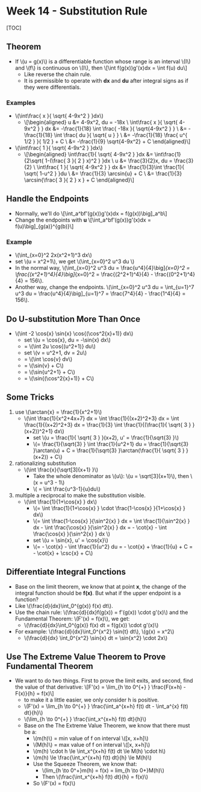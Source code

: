 # Week 14 - Substitution Rule

[TOC]

## Theorem

* If \\(u = g(x)\\) is a differentiable function whose range is an interval \\(I\\) and \\(f\\) is continuous on \\(I\\), then \\[\int f(g(x))g'(x)dx = \int f(u) du\\]
    * Like reverse the chain rule.
    * It is permissible to operate with **dx** and **du** after integral signs as if they were differentials.

### Examples

* \\(\int\frac{ x }{ \sqrt{ 4-9x^2 } }dx\\)
    * \\[\begin{aligned}
        u &= 4-9x^2, du = -18x \\
        \int\frac{ x }{ \sqrt{ 4-9x^2 } } dx &= -\frac{1}{18} \int \frac{ -18x }{ \sqrt{4-9x^2 } } \\
        &= -\frac{1}{18} \int \frac{ du }{ \sqrt{ u } } \\
        &= -\frac{1}{18} \frac{ u^{ 1/2 } }{ 1/2 } + C \\
        &= -\frac{1}{9} \sqrt{4-9x^2} + C
        \end{aligned}\\]
* \\(\int\frac{ 1 }{ \sqrt{ 4-9x^2 } }dx\\)
    * \\[\begin{aligned}
        \int\frac{1}{ \sqrt{ 4-9x^2 } }dx &= \int\frac{1}{2\sqrt{ 1-(\frac{ 3 }{ 2 } x)^2 } }dx \\
        u &= \frac{3}{2}x, du = \frac{3}{2} \\
         \int\frac{ 1 }{ \sqrt{ 4-9x^2 } } dx &= \frac{1}{3}\int \frac{1}{ \sqrt{ 1-u^2 } }du \\
         &= \frac{1}{3} \arcsin{u} + C \\
         &= \frac{1}{3} \arcsin{\frac{ 3 }{ 2 } x } + C
        \end{aligned}\\]

## Handle the Endpoints
* Normally, we'll do \\[\int_a^bf'(g(x))g'(x)dx = f(g(x))\big]_a^b\\]
* Change the endpoints with **u** \\[\int_a^bf'(g(x))g'(x)dx = f(u)\big]_{g(a)}^{g(b)}\\]

### Example

* \\(\int_{x=0}^2 2x(x^2+1)^3 dx\\)
* set \\(u = x^2+1\\), we get \\(\int_{x=0}^2 u^3 du \\)
* In the normal way, \\(\int_{x=0}^2 u^3 du = \frac{u^4}{4}\big]_{x=0}^2 = \frac{(x^2+1)^4}{4}\big]_{x=0}^2 = \frac{(2^2+1)^4}{4} - \frac{(0^2+1)^4}{4} = 156\\).
* Another way, change the endpoints. \\(\int_{x=0}^2 u^3 du = \int_{u=1}^7 u^3 du = \frac{u^4}{4}\big]_{u=1}^7 = \frac{7^4}{4} - \frac{1^4}{4} = 156\\).

## Do U-substitution More Than Once

* \\(\int -2 \cos{x} \sin{x} \cos{(\cos^2{x}+1)} dx\\)
    * set \\(u = \cos{x}, du = -\sin{x} dx\\)
    * = \\(\int 2u \cos{(u^2+1)} du\\)
    * set \\(v = u^2+1, dv = 2u\\)
    * = \\(\int \cos{v} dv\\)
    * = \\(\sin{v} + C\\)
    * = \\(\sin{u^2+1} + C\\)
    * = \\(\sin{(\cos^2{x}+1)} + C\\)

## Some Tricks

1. use \\(\arctan{x} = \frac{1}{x^2+1}\\)
    * \\(\int \frac{1}{x^2+4x+7} dx = \int \frac{1}{(x+2)^2+3} dx = \int \frac{1}{(x+2)^2+3} dx = \frac{1}{3} \int \frac{1}{(\frac{1}{ \sqrt{ 3 } }(x+2))^2+1} dx\\)
        * set \\(u = \frac{1}{ \sqrt{ 3 } }(x+2), u' = \frac{1}{\sqrt{3} }\\)
        * \\(= \frac{1}{\sqrt{3} } \int \frac{1}{u^2+1} du = \frac{1}{\sqrt{3} }\arctan(u) + C = \frac{1}{\sqrt{3} }\arctan(\frac{1}{ \sqrt{ 3 } }(x+2)) + C\\)
2. rationalizing substitution
    * \\(\int \frac{x}{\sqrt[3]{x+1} }\\)
        * Take the whole denominator as \\(u\\): \\(u = \sqrt[3]{x+1}\\), then \\(x = u^3 - 1\\)
        * \\( = \int \frac{u^3-1}{u}du\\)
3. multiple a reciprocal to make the substitution visible.
    * \\(\int \frac{1}{1+\cos{x} } dx\\)
        * \\(= \int \frac{1}{1+\cos{x} }  \cdot \frac{1-\cos{x} }{1+\cos{x} } dx\\)
        * \\(= \int \frac{1-\cos{x} }{\sin^2{x} } dx = \int \frac{1}{\sin^2{x} } dx - \int \frac{\cos{x} }{\sin^2{x} } dx = - \cot{x} - \int \frac{\cos{x} }{\sin^2{x} } dx \\)
        * set \\(u = \sin{x}, u' = \cos{x}\\)
        * \\(= - \cot{x} - \int \frac{1}{u^2} du = - \cot{x} + \frac{1}{u} + C = - \cot{x} + \csc{x} + C\\)

## Differentiate Integral Functions

* Base on the limit theorem, we know that at point **x**, the change of the integral function should be **f(x)**. But what if the upper endpoint is a function? 
* Like \\(\frac{d}{dx}\int_0^{g(x)} f(x) dt\\).
* Use the chain rule: \\(\frac{d}{dx}f(g(x)) = f'(g(x)) \cdot g'(x)\\) and the Fundamental Theorem: \\(F'(x) = f(x)\\), we get:
    * \\(\frac{d}{dx}\int_0^{g(x)} f(x) dt = f(g(x)) \cdot g'(x)\\)
* For example: \\(\frac{d}{dx}\int_0^{x^2} \sin{t} dt\\), \\(g(x) = x^2\\)
    * \\(\frac{d}{dx} \int_0^{x^2} \sin{x} dt = \sin{x^2} \cdot 2x\\)

## Use The Extreme Value Theorem to Prove Fundamental Theorem

* We want to do two things. First to prove the limit exits, and second, find the value of that derivative: \\[F'(x) = \lim_{h \to 0^{+} } \frac{F(x+h) - F(x)}{h} = f(x)\\]
    * to make it a little easier, we only consider h is positive.
    * \\(F'(x) = \lim_{h \to 0^{+} } \frac{\int_a^{x+h} f(t) dt - \int_a^{x} f(t) dt}{h}\\)
    * \\(\lim_{h \to 0^{+} } \frac{\int_x^{x+h} f(t) dt}{h}\\)
    * Base on the The Extreme Value Theorem, we know that there must be a: 
        * \\(m(h)\\) = min value of f on interval \\([x, x+h]\\)
        * \\(M(h)\\) = max value of f on interval \\([x, x+h]\\)
        * \\(m(h) \cdot h \le \int_x^{x+h} f(t) dt \le M(h) \cdot h\\)
        * \\(m(h) \le \frac{\int_x^{x+h} f(t) dt}{h} \le M(h)\\)
        * Use the Squeeze Theorem, we know that:
            * \\(lim_{h \to 0^+}m(h) = f(x) = lim_{h \to 0+}M(h)\\)
            * Then \\(\frac{\int_x^{x+h} f(t) dt}{h} = f(x)\\)
        * So \\(F'(x) = f(x)\\)

